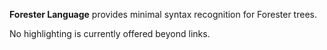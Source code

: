 
**Forester Language** provides minimal syntax recognition for Forester trees.

No highlighting is currently offered beyond links.